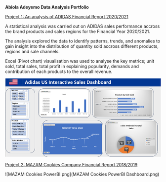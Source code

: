 **Abiola Adeyemo Data Analysis Portfolio**

[Project 1: An analysis of ADIDAS Financial Report 2020/2021](https://github.com/Biolaraji?tab=repositories)

A statistical analysis was carried out on ADIDAS sales performance accross the brand products and sales regions for the Financial Year 2020/2021.

The analysis explored the data to identify patterns, trends, and anomalies to gain insight into the distribution of quantity sold accross different products, regions and sale channels.

Excel (Pivot chart) visualisation was used to analyse the key metrics; unit sold, total sales, total profit in explaining popularity, demands and contribution of each products to the overall revenue.

![AbiolAdeyemo.png](AbiolaAdeyemo.png)

[Project 2: MAZAM Cookies Company  Financial Report 2018/2019](https://github.com/Biolaraji?tab=repositories)

![MAZAM Cookies PowerBI.png](MAZAM Cookies PowerBI Dashboard.png)
